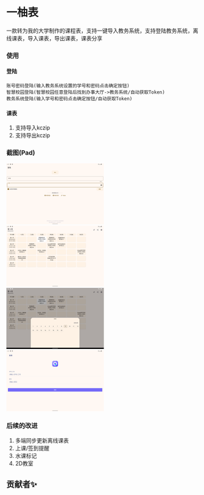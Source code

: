 # 一柚表
一款转为我的大学制作的课程表，支持一键导入教务系统，支持登陆教务系统，离线课表，导入课表，导出课表，课表分享<br>

### 使用
#### 登陆
    账号密码登陆(输入教务系统设置的学号和密码点击确定按钮)
    智慧校园登陆(智慧校园任意登陆后找到办事大厅->教务系统/自动获取Token)
    教务系统登陆(输入学号和密码点击确定按钮/自动获取Token)
#### 课表
1. 支持导入kczip
2. 支持导出kczip

### 截图(Pad)
<img alt="img.png" src="image/img2.png" width="256" height="160" />
<img alt="img.png" src="image/img.png" width="256" height="160"/>
<img alt="img.png" src="image/img3.png" width="256" height="160"/>
<img alt="img.png" src="image/img4.png" width="256" height="160"/>

### 后续的改进
1. 多端同步更新离线课表
2. 上课/签到提醒
3. 水课标记
4. 2D教室


## 贡献者✨
<!-- readme: collaborators,contributors -start -->
<!-- readme: collaborators,contributors -end -->